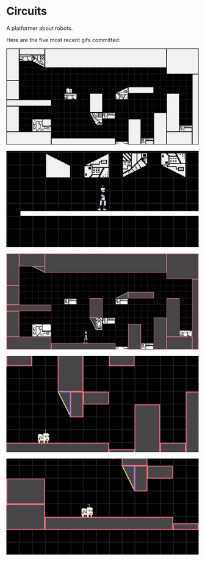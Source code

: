 # Circuits
A platformer about robots.

Here are the five most recent gifs committed:

![036-all-art.gif](gifs/036-all-art.gif?raw=true "036-all-art")

![035-quad-block-art.gif](gifs/035-quad-block-art.gif?raw=true "035-quad-block-art")

![034-block-art.gif](gifs/034-block-art.gif?raw=true "034-block-art")

![033-flying-animations.gif](gifs/033-flying-animations.gif?raw=true "033-flying-animations")

![032-lil-guy-animations.gif](gifs/032-lil-guy-animations.gif?raw=true "032-lil-guy-animations")
